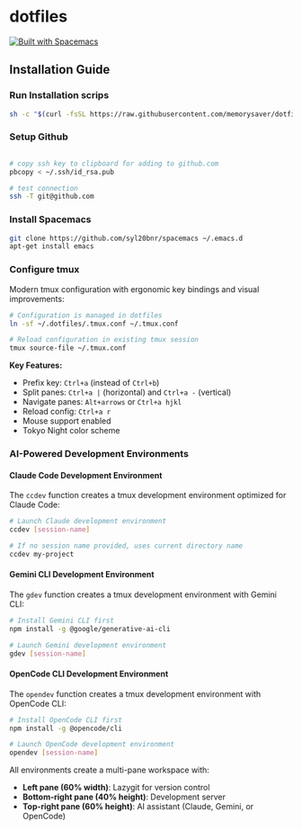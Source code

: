 # dotfiles
[![Built with Spacemacs](https://cdn.rawgit.com/syl20bnr/spacemacs/442d025779da2f62fc86c2082703697714db6514/assets/spacemacs-badge.svg)](http://spacemacs.org)

## Installation Guide
### Run Installation scrips

```bash
sh -c "$(curl -fsSL https://raw.githubusercontent.com/memorysaver/dotfiles/main/install.sh)"
```

### Setup Github

```bash

# copy ssh key to clipboard for adding to github.com
pbcopy < ~/.ssh/id_rsa.pub

# test connection
ssh -T git@github.com
```

### Install Spacemacs

```bash
git clone https://github.com/syl20bnr/spacemacs ~/.emacs.d
apt-get install emacs
```

### Configure tmux

Modern tmux configuration with ergonomic key bindings and visual improvements:

```bash
# Configuration is managed in dotfiles
ln -sf ~/.dotfiles/.tmux.conf ~/.tmux.conf

# Reload configuration in existing tmux session
tmux source-file ~/.tmux.conf
```

**Key Features:**
- Prefix key: `Ctrl+a` (instead of `Ctrl+b`)
- Split panes: `Ctrl+a |` (horizontal) and `Ctrl+a -` (vertical)
- Navigate panes: `Alt+arrows` or `Ctrl+a hjkl`
- Reload config: `Ctrl+a r`
- Mouse support enabled
- Tokyo Night color scheme

### AI-Powered Development Environments

#### Claude Code Development Environment

The `ccdev` function creates a tmux development environment optimized for Claude Code:

```bash
# Launch Claude development environment
ccdev [session-name]

# If no session name provided, uses current directory name
ccdev my-project
```

#### Gemini CLI Development Environment

The `gdev` function creates a tmux development environment with Gemini CLI:

```bash
# Install Gemini CLI first
npm install -g @google/generative-ai-cli

# Launch Gemini development environment
gdev [session-name]
```

#### OpenCode CLI Development Environment

The `opendev` function creates a tmux development environment with OpenCode CLI:

```bash
# Install OpenCode CLI first
npm install -g @opencode/cli

# Launch OpenCode development environment
opendev [session-name]
```

All environments create a multi-pane workspace with:
- **Left pane (60% width)**: Lazygit for version control
- **Bottom-right pane (40% height)**: Development server
- **Top-right pane (60% height)**: AI assistant (Claude, Gemini, or OpenCode)
